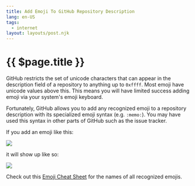 ```yaml
---
title: Add Emoji To GitHub Repository Description
lang: en-US
tags:
  - internet
layout: layouts/post.njk
---
```


# {{ $page.title }}

GitHub restricts the set of unicode characters that can appear in the description field of a repository to anything up to `0xffff`. Most emoji have unicode values above this. This means you will have limited success adding emoji via your system's emoji keyboard.

Fortunately, GitHub allows you to add any recognized emoji to a repository description with its specialized emoji syntax (e.g. `:memo:`). You may have used this syntax in other parts of GitHub such as the issue tracker.

If you add an emoji like this:

![](http://i.imgur.com/Tty7Cl2.png)

it will show up like so:

![](http://i.imgur.com/yxRwmkW.png)

Check out this [Emoji Cheat Sheet](http://www.emoji-cheat-sheet.com/) for the names of all recognized emojis.
